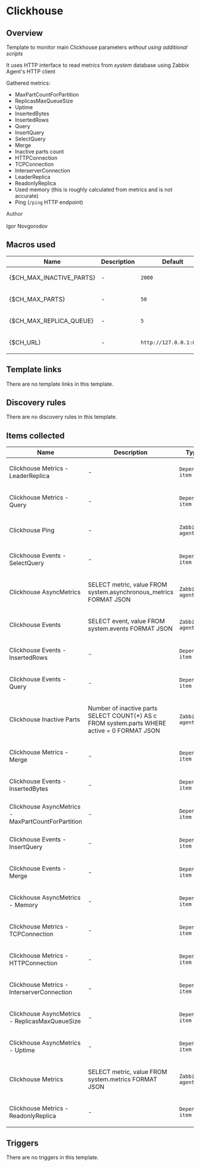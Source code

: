 # Clickhouse

## Overview

Template to monitor main Clickhouse parameters *without using additional scripts*


It uses HTTP interface to read metrics from *system* database using Zabbix Agent's HTTP client


Gathered metrics:


* MaxPartCountForPartition
* ReplicasMaxQueueSize
* Uptime
* InsertedBytes
* InsertedRows
* Query
* InsertQuery
* SelectQuery
* Merge
* Inactive parts count
* HTTPConnection
* TCPConnection
* InterserverConnection
* LeaderReplica
* ReadonlyReplica
* Used memory (this is roughly calculated from metrics and is not accurate)
* Ping (`/ping` HTTP endpoint)


<p style="box-sizing: border-box; margin-top: 0px; margin-bottom: 16px; color: #24292e; font-family: -apple-system, system-ui, 'Segoe UI', Helvetica, Arial, sans-serif, 'Apple Color Emoji',

## Author

Igor Novgorodov

## Macros used

|Name|Description|Default|Type|
|----|-----------|-------|----|
|{$CH_MAX_INACTIVE_PARTS}|<p>-</p>|`2000`|Text macro|
|{$CH_MAX_PARTS}|<p>-</p>|`50`|Text macro|
|{$CH_MAX_REPLICA_QUEUE}|<p>-</p>|`5`|Text macro|
|{$CH_URL}|<p>-</p>|`http://127.0.0.1:8123`|Text macro|


## Template links

There are no template links in this template.

## Discovery rules

There are no discovery rules in this template.

## Items collected

|Name|Description|Type|Key and additional info|
|----|-----------|----|----|
|Clickhouse Metrics - LeaderReplica|<p>-</p>|`Dependent item`|metrics.LeaderReplica<p>Update: 0</p>|
|Clickhouse Metrics - Query|<p>-</p>|`Dependent item`|metrics.Query<p>Update: 0</p>|
|Clickhouse Ping|<p>-</p>|`Zabbix agent`|web.page.regexp[{$CH_URL}/ping,,,HTTP/1.1 (\d+),,\1]<p>Update: 1m</p>|
|Clickhouse Events - SelectQuery|<p>-</p>|`Dependent item`|events.SelectQuery<p>Update: 0</p>|
|Clickhouse AsyncMetrics|<p>SELECT metric, value FROM system.asynchronous_metrics FORMAT JSON</p>|`Zabbix agent`|web.page.get[{$CH_URL}/?query=SELECT%20metric%2C%20value%20FROM%20system.asynchronous_metrics%20FORMAT%20JSON]<p>Update: 1m</p>|
|Clickhouse Events|<p>SELECT event, value FROM system.events FORMAT JSON</p>|`Zabbix agent`|web.page.get[{$CH_URL}/?query=SELECT%20event%2C%20value%20FROM%20system.events%20FORMAT%20JSON]<p>Update: 1m</p>|
|Clickhouse Events - InsertedRows|<p>-</p>|`Dependent item`|events.InsertedRows<p>Update: 0</p>|
|Clickhouse Events - Query|<p>-</p>|`Dependent item`|events.Query<p>Update: 0</p>|
|Clickhouse Inactive Parts|<p>Number of inactive parts SELECT COUNT(*) AS c FROM system.parts WHERE active = 0 FORMAT JSON</p>|`Zabbix agent`|web.page.get[{$CH_URL}/?query=SELECT%20COUNT%28%2A%29%20AS%20c%20FROM%20system.parts%20WHERE%20active%20%3D%200%20FORMAT%20JSON]<p>Update: 1m</p>|
|Clickhouse Metrics - Merge|<p>-</p>|`Dependent item`|metrics.Merge<p>Update: 0</p>|
|Clickhouse Events - InsertedBytes|<p>-</p>|`Dependent item`|events.InsertedBytes<p>Update: 0</p>|
|Clickhouse AsyncMetrics - MaxPartCountForPartition|<p>-</p>|`Dependent item`|metrics.async.MaxPartCountForPartition<p>Update: 0</p>|
|Clickhouse Events - InsertQuery|<p>-</p>|`Dependent item`|events.InsertQuery<p>Update: 0</p>|
|Clickhouse Events - Merge|<p>-</p>|`Dependent item`|events.Merge<p>Update: 0</p>|
|Clickhouse AsyncMetrics - Memory|<p>-</p>|`Dependent item`|metrics.async.Memory<p>Update: 0</p>|
|Clickhouse Metrics - TCPConnection|<p>-</p>|`Dependent item`|metrics.TCPConnection<p>Update: 0</p>|
|Clickhouse Metrics - HTTPConnection|<p>-</p>|`Dependent item`|metrics.HTTPConnection<p>Update: 0</p>|
|Clickhouse Metrics - InterserverConnection|<p>-</p>|`Dependent item`|metrics.InterserverConnection<p>Update: 0</p>|
|Clickhouse AsyncMetrics - ReplicasMaxQueueSize|<p>-</p>|`Dependent item`|metrics.async.ReplicasMaxQueueSize<p>Update: 0</p>|
|Clickhouse AsyncMetrics - Uptime|<p>-</p>|`Dependent item`|metrics.async.Uptime<p>Update: 0</p>|
|Clickhouse Metrics|<p>SELECT metric, value FROM system.metrics FORMAT JSON</p>|`Zabbix agent`|web.page.get[{$CH_URL}/?query=SELECT%20metric%2C%20value%20FROM%20system.metrics%20FORMAT%20JSON]<p>Update: 1m</p>|
|Clickhouse Metrics - ReadonlyReplica|<p>-</p>|`Dependent item`|metrics.ReadonlyReplica<p>Update: 0</p>|


## Triggers

There are no triggers in this template.

